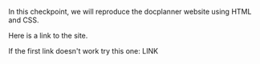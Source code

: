 In this checkpoint, we will reproduce the docplanner website using HTML and CSS.

Here is a link to the site.

If the first link doesn't work try this one: LINK